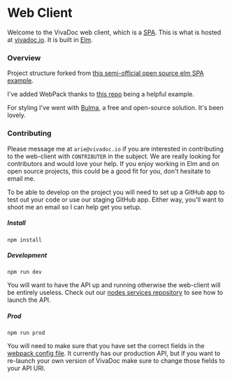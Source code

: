 # Web Client

Welcome to the VivaDoc web client, which is a [SPA](https://www.wikiwand.com/en/Single-page_application). This is what
is hosted at [vivadoc.io](https://www.vivadoc.io). It is built in [Elm](https://elm-lang.org/).

### Overview

Project structure forked from
[this semi-official open source elm SPA example](https://github.com/rtfeldman/elm-spa-example).

I've added WebPack thanks to [this repo](https://github.com/simonh1000/elm-webpack-starter) being a helpful example.

For styling I've went with [Bulma](https://bulma.io/), a free and open-source solution. It's been lovely.


### Contributing

Please message me at `arie@vivadoc.io` if you are interested in contributing to the web-client with `CONTRIBUTER` in
the subject. We are really looking for contributors and would love your help. If you enjoy working in Elm and on
open source projects, this could be a good fit for you, don't hesitate to email me.

To be able to develop on the project you will need to set up a GitHub app to test out your code or use our staging
GitHub app. Either way, you'll want to shoot me an email so I can help get you setup.

##### Install

`npm install`

##### Development

`npm run dev`

You will want to have the API up and running otherwise the web-client will be entirely useless. Check out our
[nodes services repository](https://github.com/vivadoc/node-services) to see how to launch the API.

##### Prod

`npm run prod`

You will need to make sure that you have set the correct fields in the [webpack config file](/webpack.config.js). It
currently has our production API, but if you want to re-launch your own version of VivaDoc make sure to change those
fields to your API URI.

